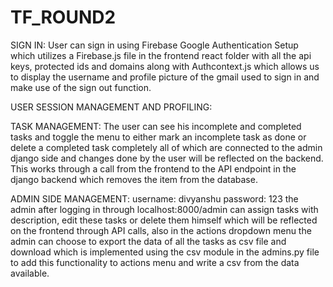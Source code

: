 # TF_ROUND2
SIGN IN: User can sign in using Firebase Google Authentication Setup which utilizes a Firebase.js file in the frontend react folder with all the api keys, protected ids and domains along with Authcontext.js which allows us to display the username and profile picture of the gmail used to sign in and make use of the sign out function. 

USER SESSION MANAGEMENT AND PROFILING:

TASK MANAGEMENT: The user can see his incomplete and completed tasks and toggle the menu to either mark an incomplete task as done or delete a completed task completely all of which are connected to the admin django side and changes done by the user will be reflected on the backend. This works through a call from the frontend to the API endpoint in the django backend which removes the item from the database.

ADMIN SIDE MANAGEMENT: username: divyanshu password: 123
the admin after logging in through localhost:8000/admin can assign tasks with description, edit these tasks or delete them himself which will be reflected on the frontend through API calls, also in the actions dropdown menu the admin can choose to export the data of all the tasks as csv file and download which is implemented using the csv module in the admins.py file to add this functionality to actions menu and write a csv from the data available.


